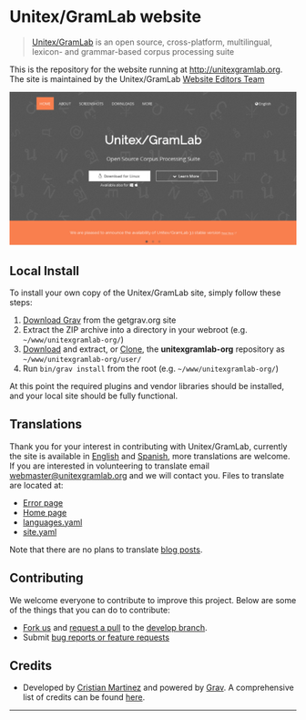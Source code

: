 # Unitex/GramLab website

> [Unitex/GramLab][unitex] is an open source, cross-platform, multilingual, lexicon- and grammar-based corpus processing suite

This is the repository for the website running at http://unitexgramlab.org. The site is maintained by the Unitex/GramLab [Website Editors Team](https://github.com/UnitexGramLab/unitexgramlab-org/graphs/contributors)

![UnitexGramLab](screenshot.jpg)

## Local Install

To install your own copy of the Unitex/GramLab site, simply follow these steps:

1. [Download Grav](http://getgrav.org/downloads) from the getgrav.org site
2. Extract the ZIP archive into a directory in your webroot (e.g. `~/www/unitexgramlab-org/`)
3. [Download](https://github.com/unitexgramlab/unitexgramlab-org/archive/develop.zip) and extract, or [Clone](https://github.com/unitexgramlab/unitexgramlab-org.git), the **unitexgramlab-org** repository as `~/www/unitexgramlab-org/user/`
4. Run `bin/grav install` from the root (e.g. `~/www/unitexgramlab-org/`)

At this point the required plugins and vendor libraries should be installed, and your local site should be fully functional.

## Translations

Thank you for your interest in contributing with Unitex/GramLab, currently the site is available in [English](http://unitexgramlab.org) and [Spanish](http://unitexgramlab.org/es), more translations are welcome. If you are interested in volunteering to translate email webmaster@unitexgramlab.org and we will contact you. Files to translate are located at:

- [Error page](pages/error)
- [Home page](pages/01.home)
- [languages.yaml](themes/unitexgramlab/languages.yaml)
- [site.yaml](config/site.yaml)

Note that there are no plans to translate [blog posts](pages/02.blog).

## Contributing

We welcome everyone to contribute to improve this project. Below are some of the things that you can do to contribute:

-  [Fork us](https://github.com/UnitexGramLab/unitexgramlab-org/fork) and [request a pull](https://github.com/UnitexGramLab/unitexgramlab-org/pulls) to the [develop branch](https://github.com/UnitexGramLab/unitexgramlab-org/tree/develop).
-  Submit [bug reports or feature requests](https://github.com/UnitexGramLab/unitexgramlab-org/issues)

## Credits

* Developed by [Cristian Martinez](http://martinec.org) and powered by [Grav](http://getgrav.org). A comprehensive list of credits can be found [here](humans.txt).

---
[unitex]: http://unitexgramlab.org
